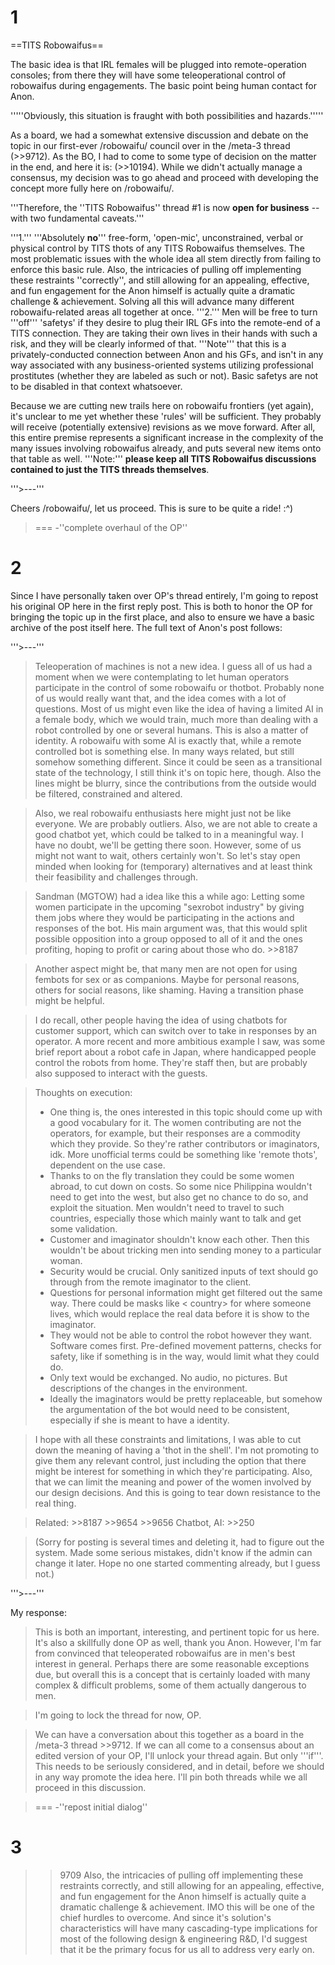 # 1
==TITS Robowaifus==

The basic idea is that IRL females will be plugged into remote-operation consoles; from there they will have some teleoperational control of robowaifus during engagements. The basic point being human contact for Anon.

'''''Obviously, this situation is fraught with both possibilities and hazards.'''''

As a board, we had a somewhat extensive discussion and debate on the topic in our first-ever /robowaifu/ council over in the /meta-3 thread (>>9712). As the BO, I had to come to some type of decision on the matter in the end, and here it is: (>>10194). While we didn't actually manage a consensus, my decision was to go ahead and proceed with developing the concept more fully here on /robowaifu/.

'''Therefore, the ''TITS Robowaifus'' thread #1 is now __open for business__ -- with two fundamental caveats.'''

'''1.''' '''Absolutely __no__''' free-form, 'open-mic', unconstrained, verbal or physical control by TITS thots of any TITS Robowaifus themselves. The most problematic issues with the whole idea all stem directly from failing to enforce this basic rule. Also, the intricacies of pulling off implementing these restraints ''correctly'', and still allowing for an appealing, effective, and fun engagement for the Anon himself is actually quite a dramatic challenge & achievement. Solving all this will advance many different robowaifu-related areas all together at once.
'''2.''' Men will be free to turn '''off''' 'safetys' if they desire to plug their IRL GFs into the remote-end of a TITS connection. They are taking their own lives in their hands with such a risk, and they will be clearly informed of that. '''Note''' that this is a privately-conducted connection between Anon and his GFs, and isn't in any way associated with any business-oriented systems utilizing professional prostitutes (whether they are labeled as such or not). Basic safetys are not to be disabled in that context whatsoever.

Because we are cutting new trails here on robowaifu frontiers (yet again), it's unclear to me yet whether these 'rules' will be sufficient. They probably will receive (potentially extensive) revisions as we move forward. After all, this entire premise represents a significant increase in the complexity of the many issues involving robowaifus already, and puts several new items onto that table as well. '''Note:''' __please keep all TITS Robowaifus discussions contained to just the TITS threads themselves__.

'''>---'''

Cheers /robowaifu/, let us proceed. This is sure to be quite a ride! :^)

>===
-''complete overhaul of the OP''

# 2
Since I have personally taken over OP's thread entirely, I'm going to repost his original OP here in the first reply post. This is both to honor the OP for bringing the topic up in the first place, and also to ensure we have a basic archive of the post itself here. The full text of Anon's post follows:

'''>---'''

> Teleoperation of machines is not a new idea. I guess all of us had a moment when we were contemplating to let human operators participate in the control of some robowaifu or thotbot. Probably none of us would really want that, and the idea comes with a lot of questions. Most of us might even like the idea of having a limited AI in a female body, which we would train, much more than dealing with a robot controlled by one or several humans. This is also a matter of identity. A robowaifu with some AI is exactly that, while a remote controlled bot is something else. In many ways related, but still somehow something different. Since it could be seen as a transitional state of the technology, I still think it's on topic here, though. Also the lines might be blurry, since the contributions from the outside would be filtered, constrained and altered. 

> Also, we real robowaifu enthusiasts here might just not be like everyone. We are probably outliers. Also, we are not able to create a good chatbot yet, which could be talked to in a meaningful way. I have no doubt, we'll be getting there soon. However, some of us might not want to wait, others certainly won't. 
> So let's stay open minded when looking for (temporary) alternatives and at least think their feasibility and challenges through. 

> Sandman (MGTOW) had a idea like this a while ago: Letting some women participate in the upcoming "sexrobot industry" by giving them jobs where they would be participating in the actions and responses of the bot. His main argument was, that this would split possible opposition into a group opposed to all of it and the ones profiting, hoping to profit or caring about those who do. >>8187

> Another aspect might be, that many men are not open for using fembots for sex or as companions. Maybe for personal reasons, others for social reasons, like shaming. Having a transition phase might be helpful.  

> I do recall, other people having the idea of using chatbots for customer support, which can switch over to take in responses by an operator. A more recent and more ambitious example I saw, was some brief report about a robot cafe in Japan, where handicapped people control the robots from home. They're staff then, but are probably also supposed to interact with the guests.

> Thoughts on execution:
> - One thing is, the ones interested in this topic should come up with a good vocabulary for it. The women contributing are not the operators, for example, but their responses are a commodity which they provide. So they're rather contributors or imaginators, idk. More unofficial terms could be something like 'remote thots', dependent on the use case.
> - Thanks to on the fly translation they could be some women abroad, to cut down on costs. So some nice Philippina wouldn't need to get into the west, but also get no chance to do so, and exploit the situation. Men wouldn't need to travel to such countries, especially those which mainly want to talk and get some validation.
> - Customer and imaginator shouldn't know each other. Then this wouldn't be about tricking men into sending money to a particular woman.
> - Security would be crucial. Only sanitized inputs of text should go through from the remote imaginator to the client. 
> - Questions for personal information might get filtered out the same way. There could be masks like < country> for where someone lives, which would replace the real data before it is show to the imaginator.
> - They would not be able to control the robot however they want. Software comes first. Pre-defined movement patterns, checks for safety, like if something is in the way, would limit what they could do. 
> - Only text would be exchanged. No audio, no pictures. But descriptions of the changes in the environment.
> - Ideally the imaginators would be pretty replaceable, but somehow the argumentation of the bot would need to be consistent, especially if she is meant to have a identity.  

> I hope with all these constraints and limitations, I was able to cut down the meaning of having a 'thot in the shell'. I'm not promoting to give them any relevant control, just including the option that there might be interest for something in which they're participating. Also, that we can limit the meaning and power of the women involved by our design decisions. And this is going to tear down resistance to the real thing. 

> Related: >>8187 >>9654 >>9656
> Chatbot, AI: >>250

> (Sorry for posting is several times and deleting it, had to figure out the system. Made some serious mistakes, didn't know if the admin can change it later. Hope no one started commenting already, but I guess not.)

'''>---'''

My response:

> This is both an important, interesting, and pertinent topic for us here. It's also a skillfully done OP as well, thank you Anon. However, I'm far from convinced that teleoperated robowaifus are in men's best interest in general. Perhaps there are some reasonable exceptions due, but overall this is a concept that is certainly loaded with many complex & difficult problems, some of them actually dangerous to men. 

> I'm going to lock the thread for now, OP. 

> We can have a conversation about this together as a board in the /meta-3 thread >>9712. If we can all come to a consensus about an edited version of your OP, I'll unlock your thread again. But only '''if'''. This needs to be seriously considered, and in detail, before we should in any way promote the idea here. I'll pin both threads while we all proceed in this discussion.

>===
-''repost initial dialog''

# 3
>>9709
>Also, the intricacies of pulling off implementing these restraints correctly, and still allowing for an appealing, effective, and fun engagement for the Anon himself is actually quite a dramatic challenge & achievement.
IMO this will be one of the chief hurdles to overcome. And since it's solution's characteristics will have many cascading-type implications for most of the following design & engineering R&D, I'd suggest that it be the primary focus for us all to address very early on.

